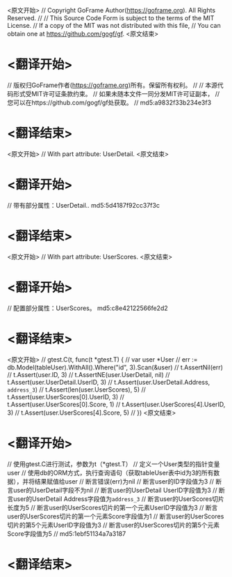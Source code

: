 
<原文开始>
// Copyright GoFrame Author(https://goframe.org). All Rights Reserved.
//
// This Source Code Form is subject to the terms of the MIT License.
// If a copy of the MIT was not distributed with this file,
// You can obtain one at https://github.com/gogf/gf.
<原文结束>

# <翻译开始>
// 版权归GoFrame作者(https://goframe.org)所有。保留所有权利。
//
// 本源代码形式受MIT许可证条款约束。
// 如果未随本文件一同分发MIT许可证副本，
// 您可以在https://github.com/gogf/gf处获取。
// md5:a9832f33b234e3f3
# <翻译结束>


<原文开始>
// With part attribute: UserDetail.
<原文结束>

# <翻译开始>
// 带有部分属性：UserDetail.. md5:5d4187f92cc37f3c
# <翻译结束>


<原文开始>
// With part attribute: UserScores.
<原文结束>

# <翻译开始>
// 配置部分属性：UserScores。 md5:c8e42122566fe2d2
# <翻译结束>


<原文开始>
	// gtest.C(t, func(t *gtest.T) {
	//	var user *User
	//	err := db.Model(tableUser).WithAll().Where("id", 3).Scan(&user)
	//	t.AssertNil(err)
	//	t.Assert(user.ID, 3)
	//	t.AssertNE(user.UserDetail, nil)
	//	t.Assert(user.UserDetail.UserID, 3)
	//	t.Assert(user.UserDetail.Address, `address_3`)
	//	t.Assert(len(user.UserScores), 5)
	//	t.Assert(user.UserScores[0].UserID, 3)
	//	t.Assert(user.UserScores[0].Score, 1)
	//	t.Assert(user.UserScores[4].UserID, 3)
	//	t.Assert(user.UserScores[4].Score, 5)
	// })
<原文结束>

# <翻译开始>
// 使用gtest.C进行测试，参数为t（*gtest.T）
// 定义一个User类型的指针变量user
// 使用db的ORM方式，执行查询语句（获取tableUser表中id为3的所有数据），并将结果赋值给user
// 断言错误(err)为nil
// 断言user的ID字段值为3
// 断言user的UserDetail字段不为nil
// 断言user的UserDetail UserID字段值为3
// 断言user的UserDetail Address字段值为`address_3`
// 断言user的UserScores切片长度为5
// 断言user的UserScores切片的第一个元素UserID字段值为3
// 断言user的UserScores切片的第一个元素Score字段值为1
// 断言user的UserScores切片的第5个元素UserID字段值为3
// 断言user的UserScores切片的第5个元素Score字段值为5
// md5:1ebf51134a7a3187
# <翻译结束>

